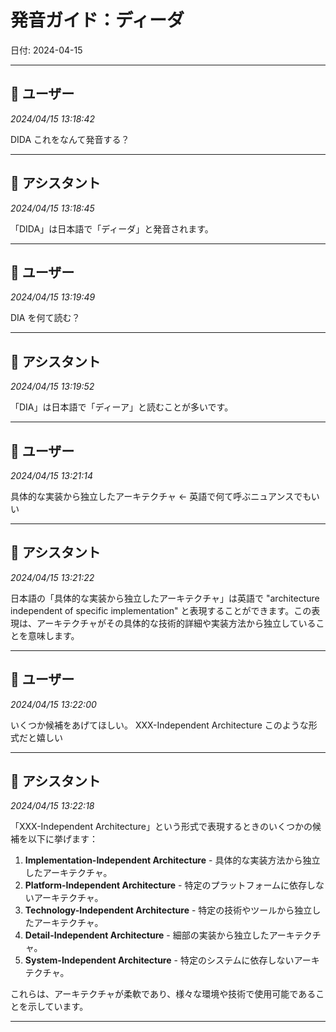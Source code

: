 # 発音ガイド：ディーダ

日付: 2024-04-15

---

## 👤 ユーザー
*2024/04/15 13:18:42*

DIDA これをなんて発音する？

---

## 🤖 アシスタント
*2024/04/15 13:18:45*

「DIDA」は日本語で「ディーダ」と発音されます。

---

## 👤 ユーザー
*2024/04/15 13:19:49*

DIA を何て読む？

---

## 🤖 アシスタント
*2024/04/15 13:19:52*

「DIA」は日本語で「ディーア」と読むことが多いです。

---

## 👤 ユーザー
*2024/04/15 13:21:14*

具体的な実装から独立したアーキテクチャ ← 英語で何て呼ぶニュアンスでもいい

---

## 🤖 アシスタント
*2024/04/15 13:21:22*

日本語の「具体的な実装から独立したアーキテクチャ」は英語で "architecture independent of specific implementation" と表現することができます。この表現は、アーキテクチャがその具体的な技術的詳細や実装方法から独立していることを意味します。

---

## 👤 ユーザー
*2024/04/15 13:22:00*

いくつか候補をあげてほしい。
XXX-Independent Architecture このような形式だと嬉しい

---

## 🤖 アシスタント
*2024/04/15 13:22:18*

「XXX-Independent Architecture」という形式で表現するときのいくつかの候補を以下に挙げます：

1. **Implementation-Independent Architecture** - 具体的な実装方法から独立したアーキテクチャ。
2. **Platform-Independent Architecture** - 特定のプラットフォームに依存しないアーキテクチャ。
3. **Technology-Independent Architecture** - 特定の技術やツールから独立したアーキテクチャ。
4. **Detail-Independent Architecture** - 細部の実装から独立したアーキテクチャ。
5. **System-Independent Architecture** - 特定のシステムに依存しないアーキテクチャ。

これらは、アーキテクチャが柔軟であり、様々な環境や技術で使用可能であることを示しています。

---
